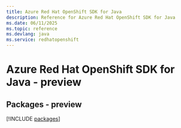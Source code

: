 ```yaml
---
title: Azure Red Hat OpenShift SDK for Java
description: Reference for Azure Red Hat OpenShift SDK for Java
ms.date: 06/11/2025
ms.topic: reference
ms.devlang: java
ms.service: redhatopenshift
---
```

# Azure Red Hat OpenShift SDK for Java - preview
## Packages - preview
[!INCLUDE [packages](red-hat-openshift-index.md)]
